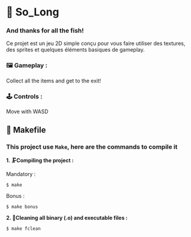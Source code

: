 # 🐬 So_Long
### And thanks for all the fish!
Ce projet est un jeu 2D simple conçu pour vous faire utiliser des textures, des sprites et quelques éléments basiques de gameplay.

### 🖼️ Gameplay :
Collect all the items and get to the exit!

### 🕹️ Controls :
Move with WASD

## 🔩 Makefile

### This project use `Make`, here are the commands to compile it

**1. 🗜️Compiling the project :**

Mandatory :

```shell
$ make
```

Bonus :

```shell
$ make bonus
```

**2. 🧹Cleaning all binary (.o) and executable files :**

```shell
$ make fclean
```
